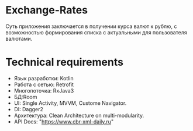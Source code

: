 # Exchange-Rates
Суть приложения заключается в получении курса валют к рублю, с возможностью формирования списка с актуальными для пользователя валютами. 
# Technical requirements
- Язык разработки: Kotlin
- Работа с сетью: Retrofit
- Многопоточка: RxJava3
- БД:Room
- UI: Single Activity, MVVM, Custome Navigator.
- DI: Dagger2
- Архитектура: Clean Architecture on multi-modularity.
- API Docs: "https://www.cbr-xml-daily.ru"
